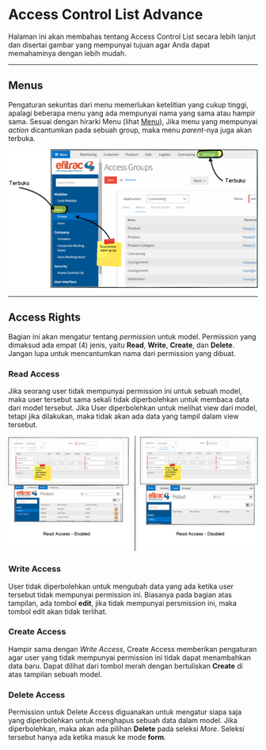 # Access Control List Advance
Halaman ini akan membahas tentang Access Control List secara lebih lanjut dan
disertai gambar yang mempunyai tujuan agar Anda dapat memahaminya dengan
lebih mudah.

---

## Menus
Pengaturan sekuritas dari menu memerlukan ketelitian yang cukup tinggi, apalagi
beberapa menu yang ada mempunyai nama yang sama atau hampir sama. Sesuai dengan
hirarki Menu (lihat [Menu]), Jika menu yang mempunyai *action* dicantumkan pada
sebuah group, maka menu *parent*-nya juga akan terbuka.

![Groups - Menus](img/menu-adv.png)

---

## Access Rights
Bagian ini akan mengatur tentang *permission* untuk model. Permission yang 
dimaksud ada empat (4) jenis, yaitu **Read**, **Write**, **Create**, dan
**Delete**. Jangan lupa untuk mencantumkan nama dari permission yang dibuat.

### Read Access
Jika seorang user tidak mempunyai permission ini untuk sebuah model, maka user
tersebut sama sekali tidak diperbolehkan untuk membaca data dari model tersebut. 
Jika User diperbolehkan untuk melihat view dari model, tetapi jika dilakukan, 
maka tidak akan ada data yang tampil dalam view tersebut.

![Groups - Read Access](img/read-access.png)

### Write Access
User tidak diperbolehkan untuk mengubah data yang ada ketika user tersebut tidak
mempunyai permission ini. Biasanya pada bagian atas tampilan, ada tombol 
**edit**, jika tidak mempunyai persmission ini, maka tombol edit akan tidak
terlihat.

### Create Access
Hampir sama dengan *Write Access*, Create Access memberikan pengaturan agar
user yang tidak mempunyai permission ini tidak dapat menambahkan data baru.
Dapat dilihat dari tombol merah dengan bertuliskan **Create** di atas tampilan
sebuah model.

### Delete Access
Permission untuk Delete Access diguanakan untuk mengatur siapa saja yang 
diperbolehkan untuk menghapus sebuah data dalam model. Jika diperbolehkan,
maka akan ada pilihan **Delete** pada seleksi *More*. Seleksi tersebut hanya ada
ketika masuk ke mode **form**.


[Menu]: ../menu.md